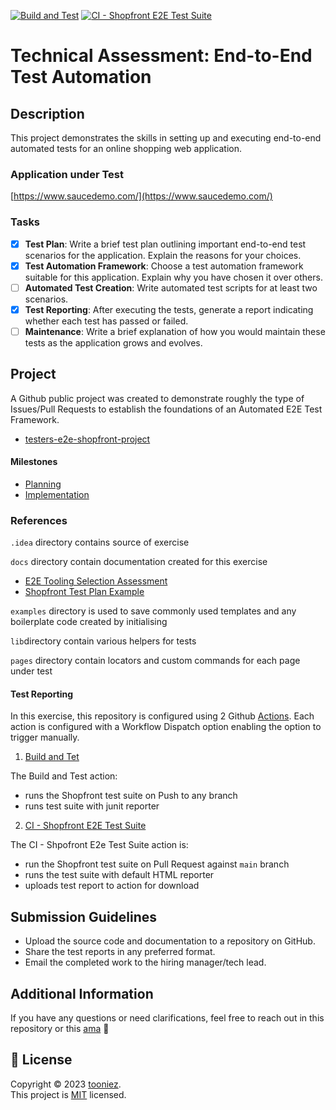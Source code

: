 [![Build and Test](https://github.com/tooniez/shopfront-e2e-exercise/actions/workflows/build.yml/badge.svg)](https://github.com/tooniez/shopfront-e2e-exercise/actions/workflows/build.yml)
[![CI - Shopfront E2E Test Suite](https://github.com/tooniez/shopfront-e2e-exercise/actions/workflows/ci.yml/badge.svg)](https://github.com/tooniez/shopfront-e2e-exercise/actions/workflows/ci.yml)

# Technical Assessment: End-to-End Test Automation

## Description

This project demonstrates the skills in setting up and executing end-to-end automated tests for an online shopping web application.

### Application under Test

[https://www.saucedemo.com/](https://www.saucedemo.com/)

### Tasks

- [x] **Test Plan**: Write a brief test plan outlining important end-to-end test scenarios for the application. Explain the reasons for your choices.
- [x] **Test Automation Framework**: Choose a test automation framework suitable for this application. Explain why you have chosen it over others.
- [ ] **Automated Test Creation**: Write automated test scripts for at least two scenarios.
- [x] **Test Reporting**: After executing the tests, generate a report indicating whether each test has passed or failed.
- [ ] **Maintenance**: Write a brief explanation of how you would maintain these tests as the application grows and evolves.

## Project

A Github public project was created to demonstrate roughly the type of Issues/Pull Requests to establish the foundations of an Automated E2E Test Framework.

- [testers-e2e-shopfront-project](https://github.com/users/tooniez/projects/13/)

#### Milestones

- [Planning](https://github.com/tooniez/shopfront-e2e-exercise/milestone/1) 
- [Implementation](https://github.com/tooniez/shopfront-e2e-exercise/milestone/2)



### References

`.idea` directory contains source of exercise

`docs` directory contain documentation created for this exercise

- [E2E Tooling Selection Assessment](docs/tool_selection.md)
- [Shopfront Test Plan Example](docs/test_planning.md)

`examples` directory is used to save commonly used templates and any boilerplate code created by initialising

`lib`directory contain various helpers for tests

`pages` directory contain locators and custom commands for each page under test

#### Test Reporting

In this exercise, this repository is configured using 2 Github [Actions](https://github.com/tooniez/shopfront-e2e-exercise/actions). Each action is configured with a Workflow Dispatch option enabling the option to trigger manually.

1. [Build and Tet](https://github.com/tooniez/shopfront-e2e-exercise/actions/workflows/build.yml)

The Build and Test action:
- runs the Shopfront test suite on Push to any branch
- runs test suite with junit reporter

2. [CI - Shopfront E2E Test Suite](https://github.com/tooniez/shopfront-e2e-exercise/actions/workflows/ci.yml)

The CI - Shpofront E2e Test Suite action is:
- run the Shopfront test suite on Pull Request against `main` branch
- runs the test suite with default HTML reporter
- uploads test report to action for download



## Submission Guidelines

- Upload the source code and documentation to a repository on GitHub.
- Share the test reports in any preferred format.
- Email the completed work to the hiring manager/tech lead.

## Additional Information

If you have any questions or need clarifications, feel free to reach out in this repository or this [ama](http://github.com/tooniez/ama) 📧

## 📝 License

Copyright © 2023 [tooniez](https://github.com/tooniez). <br />
This project is [MIT](https://github.com/tooniez/tooniez/blob/main/LICENSE) licensed.
